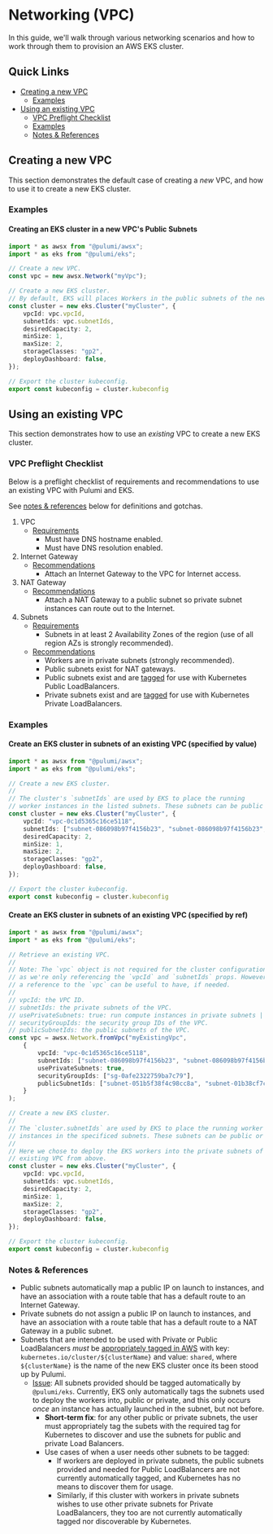 # Networking (VPC)

In this guide, we'll walk through various networking scenarios and how to work
through them to provision an AWS EKS cluster.

## Quick Links

* [Creating a new VPC](#creating-a-new-vpc)
    * [Examples](#new-vpc-examples)
* [Using an existing VPC](#using-an-existing-vpc)
    * [VPC Preflight Checklist](#vpc-preflight-checklist)
    * [Examples](#existing-vpc-examples)
    * [Notes & References](#notes--references)

## Creating a new VPC

This section demonstrates the default case of creating a *new* VPC,
and how to use it to create a new EKS cluster.

### <a name="new-vpc-examples">Examples</a>

#### Creating an EKS cluster in a new VPC's Public Subnets

```typescript
import * as awsx from "@pulumi/awsx";
import * as eks from "@pulumi/eks";

// Create a new VPC.
const vpc = new awsx.Network("myVpc");

// Create a new EKS cluster.
// By default, EKS will places Workers in the public subnets of the new VPC.
const cluster = new eks.Cluster("myCluster", {
    vpcId: vpc.vpcId,
    subnetIds: vpc.subnetIds,
    desiredCapacity: 2,
    minSize: 1,
    maxSize: 2,
    storageClasses: "gp2",
    deployDashboard: false,
});

// Export the cluster kubeconfig.
export const kubeconfig = cluster.kubeconfig
```

## Using an existing VPC

This section demonstrates how to use an *existing* VPC to create a new
EKS cluster.

### VPC Preflight Checklist

Below is a preflight checklist of requirements and recommendations to
use an existing VPC with Pulumi and EKS.

See [notes & references](#notes--references) below for definitions and gotchas.

1. VPC
    * [Requirements](https://docs.aws.amazon.com/eks/latest/userguide/network_reqs.html)
        * Must have DNS hostname enabled.
        * Must have DNS resolution enabled.
1. Internet Gateway
    * [Recommendations](https://docs.aws.amazon.com/vpc/latest/userguide/VPC_Scenario2.html)
        * Attach an Internet Gateway to the VPC for Internet access.
1. NAT Gateway
    * [Recommendations](https://docs.aws.amazon.com/vpc/latest/userguide/VPC_Scenario2.html)
        * Attach a NAT Gateway to a public subnet so private subnet instances
          can route out to the Internet.
1. Subnets
    * [Requirements](https://docs.aws.amazon.com/eks/latest/userguide/network_reqs.html)
        * Subnets in at least 2 Availability Zones of the region (use of all region AZs is strongly recommended).
    * [Recommendations](https://docs.aws.amazon.com/vpc/latest/userguide/VPC_Scenario2.html)
        * Workers are in private subnets (strongly recommended).
        * Public subnets exist for NAT gateways.
        * Public subnets exist and are [tagged](https://docs.aws.amazon.com/eks/latest/userguide/network_reqs.html#vpc-subnet-tagging) for use with Kubernetes Public LoadBalancers.
        * Private subnets exist and are [tagged](https://docs.aws.amazon.com/eks/latest/userguide/network_reqs.html#vpc-subnet-tagging ) for use with Kubernetes Private LoadBalancers.

### <a name="existing-vpc-examples">Examples</a>

#### Create an EKS cluster in subnets of an existing VPC (specified by value)

```typescript
import * as awsx from "@pulumi/awsx";
import * as eks from "@pulumi/eks";

// Create a new EKS cluster.
//
// The cluster's `subnetIds` are used by EKS to place the running
// worker instances in the listed subnets. These subnets can be public or private.
const cluster = new eks.Cluster("myCluster", {
    vpcId: "vpc-0c1d5365c16ce5118",
    subnetIds: ["subnet-086098b97f4156b23", "subnet-086098b97f4156b23", "subnet-06501cf86e7393712"],
    desiredCapacity: 2,
    minSize: 1,
    maxSize: 2,
    storageClasses: "gp2",
    deployDashboard: false,
});

// Export the cluster kubeconfig.
export const kubeconfig = cluster.kubeconfig
```

#### Create an EKS cluster in subnets of an existing VPC (specified by ref)

```typescript
import * as awsx from "@pulumi/awsx";
import * as eks from "@pulumi/eks";

// Retrieve an existing VPC.
//
// Note: The `vpc` object is not required for the cluster configuration below
// as we're only referencing the `vpcId` and `subnetIds` props. However, retrieving
// a reference to the `vpc` can be useful to have, if needed.
//
// vpcId: the VPC ID.
// subnetIds: the private subnets of the VPC.
// usePrivateSubnets: true: run compute instances in private subnets | false: run instances in public subnets.
// securityGroupIds: the security group IDs of the VPC.
// publicSubnetIds: the public subnets of the VPC.
const vpc = awsx.Network.fromVpc("myExistingVpc",
    {
        vpcId: "vpc-0c1d5365c16ce5118",
        subnetIds: ["subnet-086098b97f4156b23", "subnet-086098b97f4156b23", "subnet-06501cf86e7393712"],
        usePrivateSubnets: true,
        securityGroupIds: ["sg-0afe2322759ba7c79"],
        publicSubnetIds: ["subnet-051b5f38f4c98cc8a", "subnet-01b38cf7cf7910494", "subnet-075ea3b86b7b97620"],
    }
);

// Create a new EKS cluster.
//
// The `cluster.subnetIds` are used by EKS to place the running worker
// instances in the specificed subnets. These subnets can be public or private.
//
// Here we chose to deploy the EKS workers into the private subnets of our
// existing VPC from above.
const cluster = new eks.Cluster("myCluster", {
    vpcId: vpc.vpcId,
    subnetIds: vpc.subnetIds,
    desiredCapacity: 2,
    minSize: 1,
    maxSize: 2,
    storageClasses: "gp2",
    deployDashboard: false,
});

// Export the cluster kubeconfig.
export const kubeconfig = cluster.kubeconfig
```

### Notes & References

* Public subnets automatically map a public IP on launch to
instances, and have an association with a route table that has
a default route to an Internet Gateway.
* Private subnets do not assign a public IP on launch to instances,
and have an association with a route table that has a default
route to a NAT Gateway in a public subnet.
* Subnets that are intended to be used with Private or Public LoadBalancers
  *must* be [appropriately tagged in AWS](https://docs.aws.amazon.com/eks/latest/userguide/network_reqs.html#vpc-subnet-tagging) with key: `kubernetes.io/cluster/${clusterName}` and value: `shared`, where `${clusterName}` is the name of the new EKS cluster once its been stood up by Pulumi.
  * [Issue](https://github.com/pulumi/pulumi-eks/issues/64): All subnets provided should be tagged automatically by `@pulumi/eks`. Currently, EKS only automatically tags the subnets used to deploy the workers into, public or private, and this only occurs *once* an instance has actually launched in the subnet, but not before.
      * **Short-term fix**: for any other public or private subnets, the user must appropriately tag the subets with the required tag for Kubernetes to discover and use the subnets for public and private Load Balancers.
      * Use cases of when a user needs other subnets to be tagged:
          * If workers are deployed in private subnets, the public subnets provided and needed for Public LoadBalancers are not currently automatically tagged, and Kubernetes has no means to discover them for usage.
          * Similarly, if this cluster with workers in private subnets wishes to use other private subnets for Private LoadBalancers, they too are not currently automatically tagged nor discoverable by Kubernetes.

